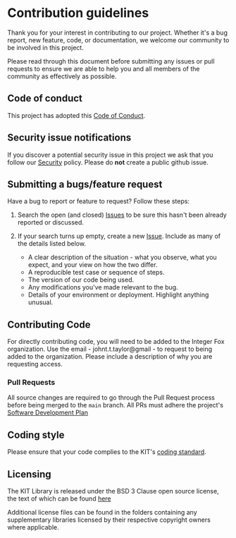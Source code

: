 # Contribution guidelines

Thank you for your interest in contributing to our project. Whether it's a bug report, new feature, code, or
documentation, we welcome our community to be involved in this project.

Please read through this document before submitting any issues or pull requests to ensure we are able to help you and all members of the community as effectively as possible.

## Code of conduct
This project has adopted this [Code of Conduct](https://github.com/Integerfox/kit/blob/main/CODE_OF_CONDUCT.md).


## Security issue notifications
If you discover a potential security issue in this project we ask that you follow our [Security](https://github.com/Integerfox/kit/blob/main/.github/SECURITY.md) policy. Please do **not** create a public github issue.


## Submitting a bugs/feature request
Have a bug to report or feature to request? Follow these steps:
1. Search the open (and closed) [Issues](https://github.com/Integerfox/kit/issues) to be sure this hasn't been already reported or discussed.
2. If your search turns up empty, create a new [Issue](https://github.com/Integerfox/kit/issues). Include as many of the details listed below.

   * A clear description of the situation - what you observe, what you expect, and your view on how the two differ.
   * A reproducible test case or sequence of steps.
   * The version of our code being used.
   * Any modifications you've made relevant to the bug.
   * Details of your environment or deployment. Highlight anything unusual.


## Contributing Code
For directly contributing code, you will need to be added to the Integer Fox organization.  Use the email - johnt.t.taylor@gmail - to request to being added to the organization.  Please include a description of why you are requesting access.

### Pull Requests
All source changes are required to go through the Pull Request process before
being merged to the `main` branch. All PRs must adhere the project's [Software Development Plan]()


## Coding style
Please ensure that your code complies to the KIT's [coding standard](https://www.FreeRTOS.org/FreeRTOS-Coding-Standard-and-Style-Guide.html).


## Licensing
The KIT Library is released under the BSD 3 Clause open source license, the text of which can be found [here](https://github.com/Integerfox/kit/blob/main/LICENSE)

Additional license files can be found in the folders containing any supplementary libraries licensed by their respective copyright owners where applicable.
